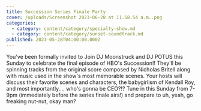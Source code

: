 ```yaml
---
title: Succession Series Finale Party
cover: /uploads/Screenshot 2023-06-28 at 11.58.54 a.m..png
categories:
  - category: content/category/specialty-show.md
  - category: content/category/sunset-soundtrack.md
published: 2023-05-28T04:00:00.000Z
---
```


You've been formally invited to Join DJ Moonstruck and DJ POTUS this Sunday to celebrate the final episode of HBO's Succession!! They'll be spinning tracks from the original score composed by Nicholas Britell along with music used in the show's most memorable scenes. Your hosts will discuss their favorite scenes and characters, the babygirlism of Kendall Roy, and most importantly.... who's gonna be CEO?!? Tune in this Sunday from 7-9pm (immediately before the series finale airs!) and prepare to uh, yeah, go freaking nut-nut, okay man?

